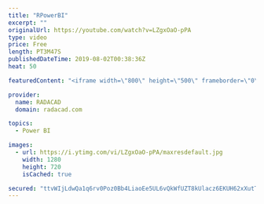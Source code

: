 ```yaml
---
title: "RPowerBI"
excerpt: ""
originalUrl: https://youtube.com/watch?v=LZgxOaO-pPA
type: video
price: Free
length: PT3M47S
publishedDateTime: 2019-08-02T00:38:36Z
heat: 50

featuredContent: "<iframe width=\"800\" height=\"500\" frameborder=\"0\" src=\"https://www.youtube.com/embed/LZgxOaO-pPA\" allow=\"accelerometer; autoplay; encrypted-media; gyroscope; picture-in-picture\" allowfullscreen></iframe>"

provider:
  name: RADACAD
  domain: radacad.com

topics:
  - Power BI

images:
  - url: https://i.ytimg.com/vi/LZgxOaO-pPA/maxresdefault.jpg
    width: 1280
    height: 720
    isCached: true

secured: "ttvWIjLdwQa1q6rv0Poz0Bb4LiaoEe5UL6vQkWfUZT8kUlacz6EKUH62xXutTYsLX5N/wCFJ5VOZjPEh8MomnL3mqBqg404bk1qFoAdYH4da+HZ8EtWGUViorzPJN9gUNQkiMWxWmAqF3aUSHMy/zoApb6OOA1+pHqMHeQK9kFQmglM4lhmX1riPHdX8J8H0Rb0+YbB8mqeTxcI+THZMG7w+Hmfjj3b01QTXL+RAa/tgq+PUCZ1ubNRPQ5nweXfC57/IqOtnOg0SCqJCumqOMtEDWUWrgHf64a/cc4zwpgmUXvGlk2wQeUnZgtVVVPE/nC6VOrPKa0MV+iEhXpzgxRheghXozWg1LcdmzQ9/EgCYt6xNFQQue3YAc6ZwNRlFDtaEiiWleKGYBTnCa4692DNCnLdZ3vuUheeZHLhKif0=;xXcXi2cbilhXx/+tgsTrtA=="
---
```


